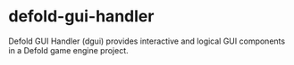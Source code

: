# defold-gui-handler
Defold GUI Handler (dgui) provides interactive and logical GUI components in a Defold game engine project.
